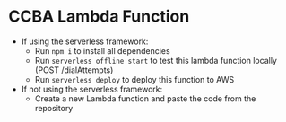 # CCBA Lambda Function

* If using the serverless framework:
  * Run `npm i` to install all dependencies
  * Run `serverless offline start` to test this lambda function locally (POST /dialAttempts)
  * Run `serverless deploy` to deploy this function to AWS
* If not using the serverless framework:
  * Create a new Lambda function and paste the code from the repository
